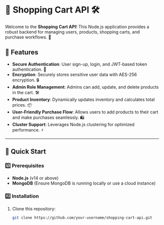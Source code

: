 # 🛒 Shopping Cart API 🛠️  

Welcome to the **Shopping Cart API**! This Node.js application provides a robust backend for managing users, products, shopping carts, and purchase workflows. 🚀  

## 🌟 Features  

- **Secure Authentication**: User sign-up, login, and JWT-based token authentication. 🔐  
- **Encryption**: Securely stores sensitive user data with AES-256 encryption. 🔒  
- **Admin Role Management**: Admins can add, update, and delete products in the cart. 🛠️  
- **Product Inventory**: Dynamically updates inventory and calculates total prices. 📦  
- **User-Friendly Purchase Flow**: Allows users to add products to their cart and make purchases seamlessly. 🛍️  
- **Cluster Support**: Leverages Node.js clustering for optimized performance. ⚡  

---

## 🚀 Quick Start  

### 1️⃣ Prerequisites  

- **Node.js** (v14 or above)  
- **MongoDB** (Ensure MongoDB is running locally or use a cloud instance)  

### 2️⃣ Installation  

1. Clone this repository:  
   ```bash  
   git clone https://github.com/your-username/shopping-cart-api.git  
